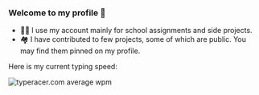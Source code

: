 ### Welcome to my profile 👋

- 👨‍💻 I use my account mainly for school assignments and side projects.
- 🏘 I have contributed to few projects, some of which are public. You may find them pinned on my profile.

Here is my current typing speed:

![typeracer.com average wpm](https://data.typeracer.com/misc/badge?user=yehezkiel01)
